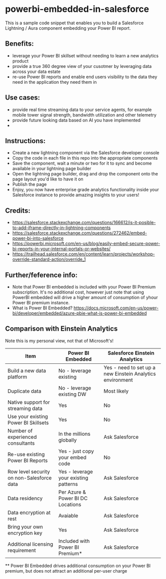 # powerbi-embedded-in-salesforce

This is a sample code snippet that enables you to build a Salesforce Lightning / Aura component embedding your Power BI report.

## Benefits:
* leverage your Power BI skillset without needing to learn a new analytics product
* provide a true 360 degree view of your cusotmer by leveraging data across your data estate
* re-use Power BI reports and enable end users visibility to the data they need in the application they need them in

## Use cases:
* provide real time streaming data to your service agents, for example mobile tower signal strength, bandwidth utilization and other telemetry
* provide future looking data based on AI you have implemented
* 

## Instructions:
- Create a new lightning component via the Salesforce developer console
- Copy the code in each file in this repo into the appropriate components
- Save the component, wait a minute or two for it to sync and become available in your lightning page builder
- Open the lightning page builder, drag and drop the component onto the page layout you'd like to have it on
- Publish the page
- Enjoy, you now have enterprise grade analytics functionality inside your Salesforce instance to provide amazing insights to your users!

## Credits:
* https://salesforce.stackexchange.com/questions/166612/is-it-posible-to-add-iframe-directly-in-lightning-components
* https://salesforce.stackexchange.com/questions/272462/embed-power-bi-into-salesforce
* https://powerbi.microsoft.com/en-us/blog/easily-embed-secure-power-bi-reports-in-your-internal-portals-or-websites/
* https://trailhead.salesforce.com/en/content/learn/projects/workshop-override-standard-action/override_1


## Further/feference info:
- Note that Power BI embedded is included with your Power BI Premium subscription. It's no additional cost, however just note that using PowerBI embedded will drive a higher amount of consumption of yhour Power BI premium instance.
- What is Power BI Embedded? https://docs.microsoft.com/en-us/power-bi/developer/embedded/azure-pbie-what-is-power-bi-embedded

## Comparison with Einstein Analytics
Note this is my personal view, not that of Microsoft's!

Item                                 | Power BI Embedded                 | Salesforce Einstein Analytics
------------------------------------ | --------------------------------- | -----------------------------
Build a new data platform            | No - leverage existing            | Yes - need to set up a new Einstein Analytics environment
Duplicate data                       | No - leverage existing DW         | Most likely
Native support for streaming data    | Yes                               | No
Use your existing Power BI Skillsets | Yes                               | No
Number of experienced consultants    | In the millions globally          | Ask Salesforce
Re-use existing Power BI Reports     | Yes - just copy your embed code   | No
Row level security on non-Salesforce data | Yes - leverage your existing patterns     | Ask Salesforce
Data residency                       | Per Azure & Power BI DC Locations | Ask Salesforce
Data encryption at rest              | Avaiable                          | Ask Salesforce
Bring your own encryption key        | Yes                               | Ask Salesforce
Additional licensing requirement     | Included with Power BI Premium*   | Ask Salesforce
** Power BI Embedded drives additional consumption on your Power BI premium, but does not attract an additional per-user charge

